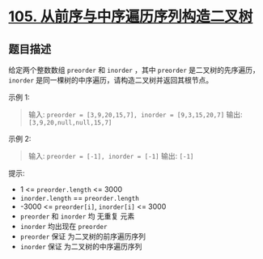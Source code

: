 # [105. 从前序与中序遍历序列构造二叉树](https://leetcode.cn/problems/construct-binary-tree-from-preorder-and-inorder-traversal)

## 题目描述

给定两个整数数组 `preorder` 和 `inorder` ，其中 `preorder` 是二叉树的先序遍历， `inorder` 是同一棵树的中序遍历，请构造二叉树并返回其根节点。

示例 1:

> 输入: `preorder = [3,9,20,15,7], inorder = [9,3,15,20,7]`
> 输出: `[3,9,20,null,null,15,7]`

示例 2:

> 输入: `preorder = [-1], inorder = [-1]`
> 输出: `[-1]`
 

提示:

* 1 <= `preorder.length` <= 3000
* `inorder.length` == `preorder.length`
* -3000 <= `preorder[i]`, `inorder[i]` <= 3000
* `preorder` 和 `inorder` 均 无重复 元素
* `inorder` 均出现在 `preorder`
* `preorder` 保证 为二叉树的前序遍历序列
* `inorder` 保证 为二叉树的中序遍历序列


